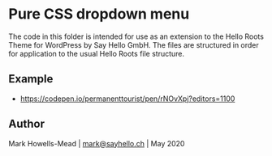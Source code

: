 # Pure CSS dropdown menu

The code in this folder is intended for use as an extension to the 
Hello Roots Theme for WordPress by Say Hello GmbH. The files are structured 
in order for application to the usual Hello Roots file structure.

## Example

- https://codepen.io/permanenttourist/pen/rNOvXpj?editors=1100

## Author

Mark Howells-Mead  | mark@sayhello.ch | May 2020
